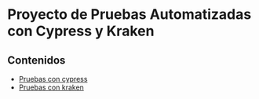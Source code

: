 # Proyecto de Pruebas Automatizadas con Cypress y Kraken

## Contenidos

- [Pruebas con cypress](#cypress/README.md)
- [Pruebas con kraken](#kraken/README.md)
